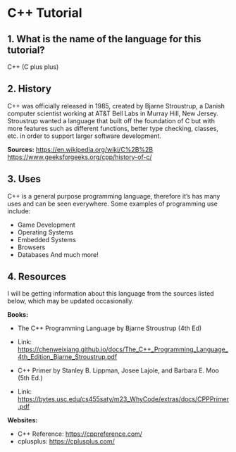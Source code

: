 # C++ Tutorial 

## 1. What is the name of the language for this tutorial?
C++ (C plus plus)

## 2. History
C++ was officially released in 1985, created by Bjarne Stroustrup, a Danish computer scientist
working at AT&T Bell Labs in Murray Hill, New Jersey. Stroustrup wanted a language that built 
off the foundation of C but with more features such as different functions, better type checking, 
classes, etc. in order to support larger software development. 

**Sources:**
https://en.wikipedia.org/wiki/C%2B%2B 
https://www.geeksforgeeks.org/cpp/history-of-c/ 

## 3. Uses
C++ is a general purpose programming language, therefore it’s has many uses and can be seen everywhere.
Some examples of programming use include:
- Game Development
- Operating Systems
- Embedded Systems
- Browsers
- Databases
And much more!

## 4. Resources
I will be getting information about this language from the sources listed below, which may be updated occasionally.

**Books:**
- The C++ Programming Language by Bjarne Stroustrup (4th Ed)
- Link: https://chenweixiang.github.io/docs/The_C++_Programming_Language_4th_Edition_Bjarne_Stroustrup.pdf
  
- C++  Primer by Stanley B. Lippman, Josee Lajoie, and Barbara E. Moo (5th Ed.)
- Link: https://bytes.usc.edu/cs455saty/m23_WhyCode/extras/docs/CPPPrimer.pdf 

**Websites:**
- C++ Reference: https://cppreference.com/ 
- cplusplus: https://cplusplus.com/

